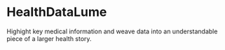 HealthDataLume
==============

Highight key medical information and weave data into an understandable piece of a larger health story.
